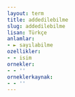 ```yaml
---
layout: term
title: addedilebilme
slug: addedilebilme
lisan: Türkçe
anlamlar:
- ► sayılabilme
ozellikler:
- - isim
ornekler:
- - ''
orneklerkaynak:
- - ''
---
```

